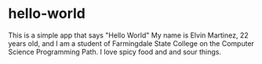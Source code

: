 # hello-world
This is a simple app that says "Hello World"
My name is Elvin Martinez, 22 years old, and I am a student of Farmingdale State College on the Computer Science Programming Path.
I love spicy food and and sour things.
